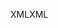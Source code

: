 <span data-ttu-id="a3883-101">XML</span><span class="sxs-lookup"><span data-stu-id="a3883-101">XML</span></span>